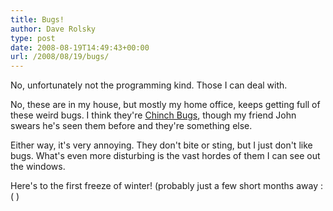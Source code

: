 ```yaml
---
title: Bugs!
author: Dave Rolsky
type: post
date: 2008-08-19T14:49:43+00:00
url: /2008/08/19/bugs/
---
```


No, unfortunately not the programming kind. Those I can deal with.

No, these are in my house, but mostly my home office, keeps getting full of these weird bugs. I
think they're [Chinch Bugs][1], though my friend John swears he's seen them before and they're
something else.

Either way, it's very annoying. They don't bite or sting, but I just don't like bugs. What's even
more disturbing is the vast hordes of them I can see out the windows.

Here's to the first freeze of winter! (probably just a few short months away :( )

[1]: http://bugguide.net/node/view/26129
